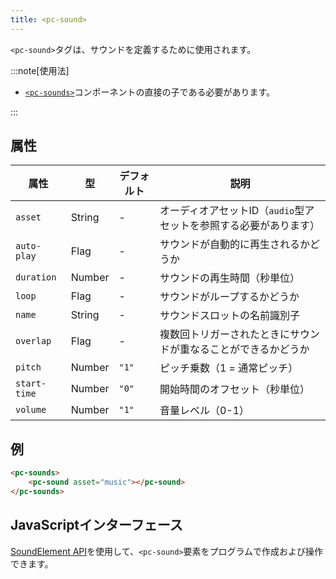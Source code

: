 ```yaml
---
title: <pc-sound>
---
```


`<pc-sound>`タグは、サウンドを定義するために使用されます。

:::note[使用法]

* [`<pc-sounds>`](../pc-sounds)コンポーネントの直接の子である必要があります。

:::

## 属性

<div className="attribute-table">

| 属性 | 型 | デフォルト | 説明 |
| --- | --- | --- | --- |
| `asset` | String | - | オーディオアセットID（`audio`型アセットを参照する必要があります） |
| `auto-play` | Flag | - | サウンドが自動的に再生されるかどうか |
| `duration` | Number | - | サウンドの再生時間（秒単位） |
| `loop` | Flag | - | サウンドがループするかどうか |
| `name` | String | - | サウンドスロットの名前識別子 |
| `overlap` | Flag | - | 複数回トリガーされたときにサウンドが重なることができるかどうか |
| `pitch` | Number | `"1"` | ピッチ乗数（1 = 通常ピッチ） |
| `start-time` | Number | `"0"` | 開始時間のオフセット（秒単位） |
| `volume` | Number | `"1"` | 音量レベル（0-1） |

</div>

## 例

```html
<pc-sounds>
    <pc-sound asset="music"></pc-sound>
</pc-sounds>
```

## JavaScriptインターフェース

[SoundElement API](https://api.playcanvas.com/web-components/classes/SoundElement.html)を使用して、`<pc-sound>`要素をプログラムで作成および操作できます。

